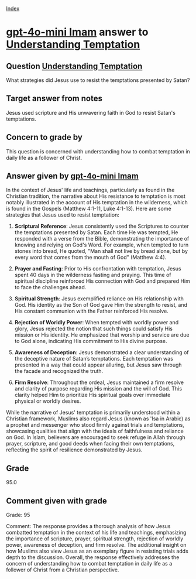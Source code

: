 
[Index](../../index.md)
# [gpt-4o-mini Imam](../../answering_models/gpt-4o-mini_Imam.md) answer to [Understanding Temptation](../../questions/Understanding_Temptation.md)

## Question [Understanding Temptation](../../questions/Understanding_Temptation.md)
What strategies did Jesus use to resist the temptations presented by Satan?

## Target answer from notes
Jesus used scripture and His unwavering faith in God to resist Satan's temptations.

## Concern to grade by
This question is concerned with understanding how to combat temptation in daily life as a follower of Christ.

## Answer given by [gpt-4o-mini Imam](../../answering_models/gpt-4o-mini_Imam.md)
In the context of Jesus' life and teachings, particularly as found in the Christian tradition, the narrative about His resistance to temptation is most notably illustrated in the account of His temptation in the wilderness, which is found in the Gospels (Matthew 4:1-11, Luke 4:1-13). Here are some strategies that Jesus used to resist temptation:

1. **Scriptural Reference**: Jesus consistently used the Scriptures to counter the temptations presented by Satan. Each time He was tempted, He responded with a verse from the Bible, demonstrating the importance of knowing and relying on God's Word. For example, when tempted to turn stones into bread, He quoted, "Man shall not live by bread alone, but by every word that comes from the mouth of God" (Matthew 4:4).

2. **Prayer and Fasting**: Prior to His confrontation with temptation, Jesus spent 40 days in the wilderness fasting and praying. This time of spiritual discipline reinforced His connection with God and prepared Him to face the challenges ahead.

3. **Spiritual Strength**: Jesus exemplified reliance on His relationship with God. His identity as the Son of God gave Him the strength to resist, and His constant communion with the Father reinforced His resolve.

4. **Rejection of Worldly Power**: When tempted with worldly power and glory, Jesus rejected the notion that such things could satisfy His mission or His identity. He emphasized that worship and service are due to God alone, indicating His commitment to His divine purpose.

5. **Awareness of Deception**: Jesus demonstrated a clear understanding of the deceptive nature of Satan’s temptations. Each temptation was presented in a way that could appear alluring, but Jesus saw through the facade and recognized the truth.

6. **Firm Resolve**: Throughout the ordeal, Jesus maintained a firm resolve and clarity of purpose regarding His mission and the will of God. This clarity helped Him to prioritize His spiritual goals over immediate physical or worldly desires.

While the narrative of Jesus' temptation is primarily understood within a Christian framework, Muslims also regard Jesus (known as 'Isa in Arabic) as a prophet and messenger who stood firmly against trials and temptations, showcasing qualities that align with the ideals of faithfulness and reliance on God. In Islam, believers are encouraged to seek refuge in Allah through prayer, scripture, and good deeds when facing their own temptations, reflecting the spirit of resilience demonstrated by Jesus.

## Grade
95.0

## Comment given with grade
Grade: 95

Comment: The response provides a thorough analysis of how Jesus combatted temptation in the context of his life and teachings, emphasizing the importance of scripture, prayer, spiritual strength, rejection of worldly power, awareness of deception, and firm resolve. The additional insight on how Muslims also view Jesus as an exemplary figure in resisting trials adds depth to the discussion. Overall, the response effectively addresses the concern of understanding how to combat temptation in daily life as a follower of Christ from a Christian perspective.
